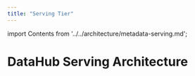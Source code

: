 ```yaml
---
title: "Serving Tier"
---
```


import Contents from '../../architecture/metadata-serving.md';

# DataHub Serving Architecture

<Contents />
